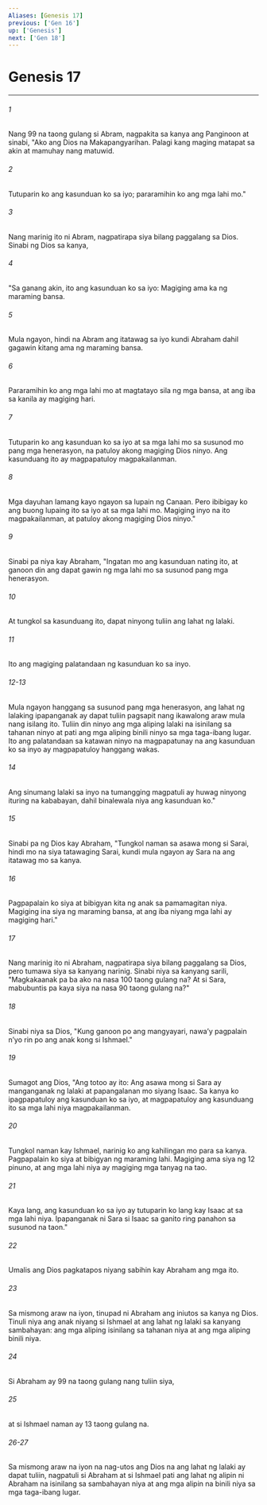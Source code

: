 ```yaml
---
Aliases: [Genesis 17]
previous: ['Gen 16']
up: ['Genesis']
next: ['Gen 18']
---
```

# Genesis 17

***

###### 1
Nang 99 na taong gulang si Abram, nagpakita sa kanya ang Panginoon at sinabi, "Ako ang Dios na Makapangyarihan. Palagi kang maging matapat sa akin at mamuhay nang matuwid. 

###### 2
Tutuparin ko ang kasunduan ko sa iyo; pararamihin ko ang mga lahi mo." 

###### 3
Nang marinig ito ni Abram, nagpatirapa siya bilang paggalang sa Dios. Sinabi ng Dios sa kanya, 

###### 4
"Sa ganang akin, ito ang kasunduan ko sa iyo: Magiging ama ka ng maraming bansa. 

###### 5
Mula ngayon, hindi na Abram ang itatawag sa iyo kundi Abraham dahil gagawin kitang ama ng maraming bansa. 

###### 6
Pararamihin ko ang mga lahi mo at magtatayo sila ng mga bansa, at ang iba sa kanila ay magiging hari. 

###### 7
Tutuparin ko ang kasunduan ko sa iyo at sa mga lahi mo sa susunod mo pang mga henerasyon, na patuloy akong magiging Dios ninyo. Ang kasunduang ito ay magpapatuloy magpakailanman. 

###### 8
Mga dayuhan lamang kayo ngayon sa lupain ng Canaan. Pero ibibigay ko ang buong lupaing ito sa iyo at sa mga lahi mo. Magiging inyo na ito magpakailanman, at patuloy akong magiging Dios ninyo." 

###### 9
Sinabi pa niya kay Abraham, "Ingatan mo ang kasunduan nating ito, at ganoon din ang dapat gawin ng mga lahi mo sa susunod pang mga henerasyon. 

###### 10
At tungkol sa kasunduang ito, dapat ninyong tuliin ang lahat ng lalaki. 

###### 11
Ito ang magiging palatandaan ng kasunduan ko sa inyo.

###### 12-13
Mula ngayon hanggang sa susunod pang mga henerasyon, ang lahat ng lalaking ipapanganak ay dapat tuliin pagsapit nang ikawalong araw mula nang isilang ito. Tuliin din ninyo ang mga aliping lalaki na isinilang sa tahanan ninyo at pati ang mga aliping binili ninyo sa mga taga-ibang lugar. Ito ang palatandaan sa katawan ninyo na magpapatunay na ang kasunduan ko sa inyo ay magpapatuloy hanggang wakas. 

###### 14
Ang sinumang lalaki sa inyo na tumangging magpatuli ay huwag ninyong ituring na kababayan, dahil binalewala niya ang kasunduan ko." 

###### 15
Sinabi pa ng Dios kay Abraham, "Tungkol naman sa asawa mong si Sarai, hindi mo na siya tatawaging Sarai, kundi mula ngayon ay Sara na ang itatawag mo sa kanya. 

###### 16
Pagpapalain ko siya at bibigyan kita ng anak sa pamamagitan niya. Magiging ina siya ng maraming bansa, at ang iba niyang mga lahi ay magiging hari." 

###### 17
Nang marinig ito ni Abraham, nagpatirapa siya bilang paggalang sa Dios, pero tumawa siya sa kanyang narinig. Sinabi niya sa kanyang sarili, "Magkakaanak pa ba ako na nasa 100 taong gulang na? At si Sara, mabubuntis pa kaya siya na nasa 90 taong gulang na?" 

###### 18
Sinabi niya sa Dios, "Kung ganoon po ang mangyayari, nawaʼy pagpalain nʼyo rin po ang anak kong si Ishmael." 

###### 19
Sumagot ang Dios, "Ang totoo ay ito: Ang asawa mong si Sara ay manganganak ng lalaki at papangalanan mo siyang Isaac. Sa kanya ko ipagpapatuloy ang kasunduan ko sa iyo, at magpapatuloy ang kasunduang ito sa mga lahi niya magpakailanman. 

###### 20
Tungkol naman kay Ishmael, narinig ko ang kahilingan mo para sa kanya. Pagpapalain ko siya at bibigyan ng maraming lahi. Magiging ama siya ng 12 pinuno, at ang mga lahi niya ay magiging mga tanyag na tao. 

###### 21
Kaya lang, ang kasunduan ko sa iyo ay tutuparin ko lang kay Isaac at sa mga lahi niya. Ipapanganak ni Sara si Isaac sa ganito ring panahon sa susunod na taon." 

###### 22
Umalis ang Dios pagkatapos niyang sabihin kay Abraham ang mga ito. 

###### 23
Sa mismong araw na iyon, tinupad ni Abraham ang iniutos sa kanya ng Dios. Tinuli niya ang anak niyang si Ishmael at ang lahat ng lalaki sa kanyang sambahayan: ang mga aliping isinilang sa tahanan niya at ang mga aliping binili niya. 

###### 24
Si Abraham ay 99 na taong gulang nang tuliin siya, 

###### 25
at si Ishmael naman ay 13 taong gulang na.

###### 26-27
Sa mismong araw na iyon na nag-utos ang Dios na ang lahat ng lalaki ay dapat tuliin, nagpatuli si Abraham at si Ishmael pati ang lahat ng alipin ni Abraham na isinilang sa sambahayan niya at ang mga alipin na binili niya sa mga taga-ibang lugar.
